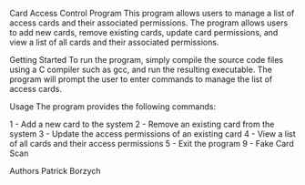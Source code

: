 Card Access Control Program
This program allows users to manage a list of access cards and their associated permissions. The program allows users to add new cards, remove existing cards, update card permissions, and view a list of all cards and their associated permissions.

Getting Started
To run the program, simply compile the source code files using a C compiler such as gcc, and run the resulting executable. The program will prompt the user to enter commands to manage the list of access cards.

Usage
The program provides the following commands:

1 - Add a new card to the system
2 - Remove an existing card from the system
3 - Update the access permissions of an existing card
4 - View a list of all cards and their access permissions
5 - Exit the program
9 - Fake Card Scan

Authors
Patrick Borzych
